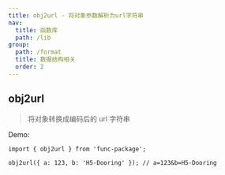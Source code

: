 ```yaml
---
title: obj2url - 将对象参数解析为url字符串
nav:
  title: 函数库
  path: /lib
group:
  path: /format
  title: 数据结构相关
  order: 2
---
```


## obj2url

> 将对象转换成编码后的 url 字符串

Demo:

```tsx | pure
import { obj2url } from 'func-package';

obj2url({ a: 123, b: 'H5-Dooring' }); // a=123&b=H5-Dooring
```
